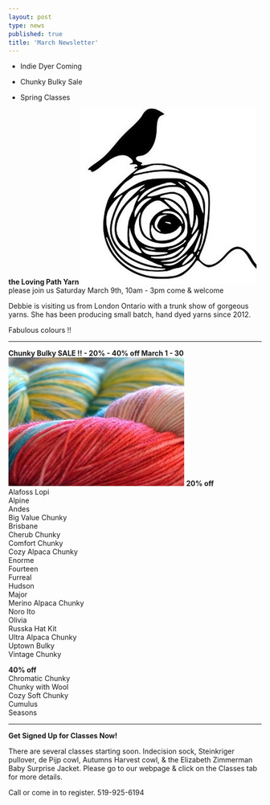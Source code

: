 ```yaml
---
layout: post
type: news
published: true
title: 'March Newsletter'
---
```


- Indie Dyer Coming

- Chunky Bulky Sale

- Spring Classes

<strong>the Loving Path Yarn</strong>
<img src="/img/loving_path.gif"><br />
please join us
Saturday March 9th, 10am - 3pm
come & welcome

Debbie is visiting us from London Ontario with a trunk show of gorgeous yarns. She has been producing small batch, hand dyed yarns since 2012. 
 
Fabulous colours !!

<hr />
<strong>Chunky Bulky SALE !! - 20% - 40% off March 1 - 30</strong>
<img src="/img/chunky_sale.jpg">
<strong>20% off</strong><br />
Alafoss Lopi <br />
Alpine<br />
Andes<br />
Big Value Chunky<br />
Brisbane<br />
Cherub Chunky<br />
Comfort Chunky<br />
Cozy Alpaca Chunky<br />
Enorme<br />
Fourteen<br />
Furreal<br />
Hudson<br />
Major<br />
Merino Alpaca Chunky <br />
Noro Ito<br />
Olivia<br />
Russka Hat Kit<br />
Ultra Alpaca Chunky<br />
Uptown Bulky<br />
Vintage Chunky<br />

<strong>40% off</strong><br />
Chromatic Chunky<br />
Chunky with Wool<br />
Cozy Soft Chunky<br />
Cumulus<br />
Seasons<br />
<hr />
<strong>Get Signed Up for Classes Now!</strong>  

There are several classes starting soon.  Indecision sock, Steinkriger pullover, de Pijp cowl, Autumns Harvest cowl, & the Elizabeth Zimmerman Baby Surprise Jacket.
Please go to our webpage & click on the Classes tab for more details.

Call or come in to register.
519-925-6194 
